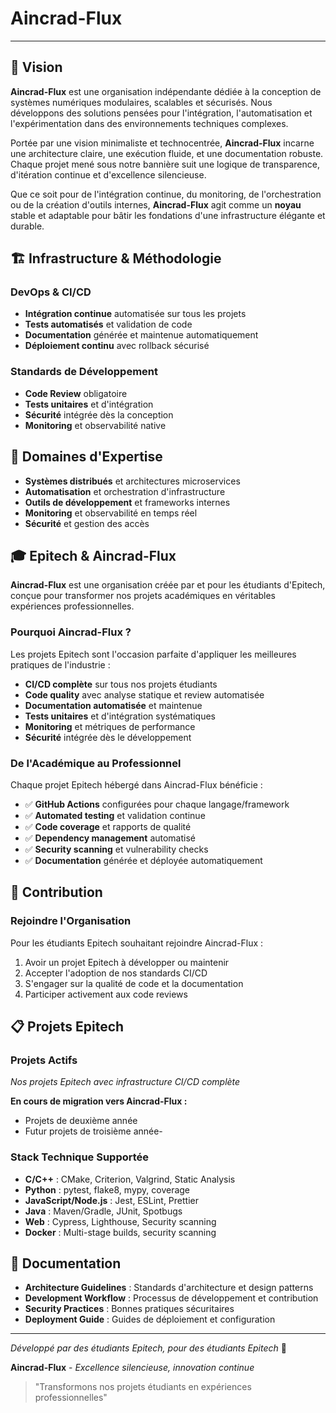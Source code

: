 # Aincrad-Flux

---

## 🎯 Vision

**Aincrad-Flux** est une organisation indépendante dédiée à la conception de systèmes numériques modulaires, scalables et sécurisés. Nous développons des solutions pensées pour l'intégration, l'automatisation et l'expérimentation dans des environnements techniques complexes.

Portée par une vision minimaliste et technocentrée, **Aincrad-Flux** incarne une architecture claire, une exécution fluide, et une documentation robuste. Chaque projet mené sous notre bannière suit une logique de transparence, d'itération continue et d'excellence silencieuse.

Que ce soit pour de l'intégration continue, du monitoring, de l'orchestration ou de la création d'outils internes, **Aincrad-Flux** agit comme un **noyau** stable et adaptable pour bâtir les fondations d'une infrastructure élégante et durable.

## 🏗️ Infrastructure & Méthodologie

### DevOps & CI/CD
- **Intégration continue** automatisée sur tous les projets
- **Tests automatisés** et validation de code
- **Documentation** générée et maintenue automatiquement
- **Déploiement continu** avec rollback sécurisé

### Standards de Développement
- **Code Review** obligatoire
- **Tests unitaires** et d'intégration
- **Sécurité** intégrée dès la conception
- **Monitoring** et observabilité native

## 🚀 Domaines d'Expertise

- **Systèmes distribués** et architectures microservices
- **Automatisation** et orchestration d'infrastructure
- **Outils de développement** et frameworks internes
- **Monitoring** et observabilité en temps réel
- **Sécurité** et gestion des accès

## 🎓 Epitech & Aincrad-Flux

**Aincrad-Flux** est une organisation créée par et pour les étudiants d'Epitech, conçue pour transformer nos projets académiques en véritables expériences professionnelles. 

### Pourquoi Aincrad-Flux ?
Les projets Epitech sont l'occasion parfaite d'appliquer les meilleures pratiques de l'industrie :
- **CI/CD complète** sur tous nos projets étudiants
- **Code quality** avec analyse statique et review automatisée
- **Documentation automatisée** et maintenue
- **Tests unitaires** et d'intégration systématiques
- **Monitoring** et métriques de performance
- **Sécurité** intégrée dès le développement

### De l'Académique au Professionnel
Chaque projet Epitech hébergé dans Aincrad-Flux bénéficie :
- ✅ **GitHub Actions** configurées pour chaque langage/framework
- ✅ **Automated testing** et validation continue
- ✅ **Code coverage** et rapports de qualité
- ✅ **Dependency management** automatisé
- ✅ **Security scanning** et vulnerability checks
- ✅ **Documentation** générée et déployée automatiquement

## 🤝 Contribution

### Rejoindre l'Organisation
Pour les étudiants Epitech souhaitant rejoindre Aincrad-Flux :
1. Avoir un projet Epitech à développer ou maintenir
2. Accepter l'adoption de nos standards CI/CD
3. S'engager sur la qualité de code et la documentation
4. Participer activement aux code reviews

## 📋 Projets Epitech

### Projets Actifs
*Nos projets Epitech avec infrastructure CI/CD complète*

**En cours de migration vers Aincrad-Flux :**
- Projets de deuxième année
- Futur projets de troisième année-

### Stack Technique Supportée
- **C/C++** : CMake, Criterion, Valgrind, Static Analysis
- **Python** : pytest, flake8, mypy, coverage
- **JavaScript/Node.js** : Jest, ESLint, Prettier
- **Java** : Maven/Gradle, JUnit, Spotbugs
- **Web** : Cypress, Lighthouse, Security scanning
- **Docker** : Multi-stage builds, security scanning

## 📖 Documentation

- **Architecture Guidelines** : Standards d'architecture et design patterns
- **Development Workflow** : Processus de développement et contribution
- **Security Practices** : Bonnes pratiques sécuritaires
- **Deployment Guide** : Guides de déploiement et configuration

---

*Développé par des étudiants Epitech, pour des étudiants Epitech* 🚀

**Aincrad-Flux** - *Excellence silencieuse, innovation continue*

> "Transformons nos projets étudiants en expériences professionnelles"
